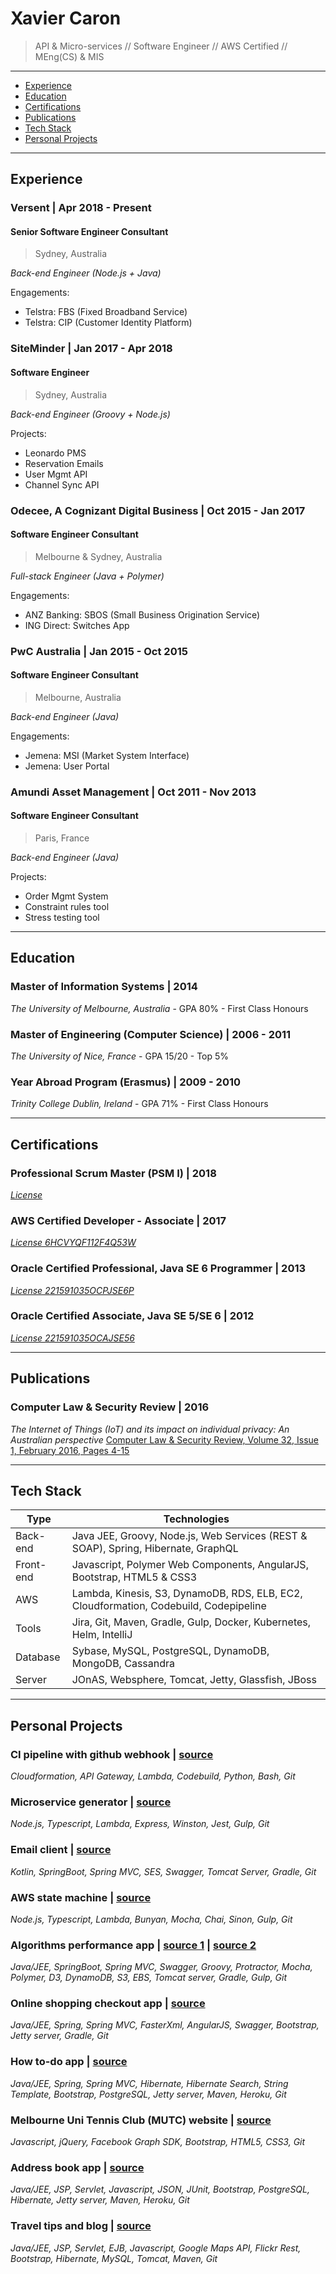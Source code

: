 # Xavier Caron
> API & Micro-services // Software Engineer // AWS Certified // MEng(CS) & MIS

___

- [Experience](#experience)
- [Education](#education)
- [Certifications](#certifications)
- [Publications](#publications)
- [Tech Stack](#tech-stack)
- [Personal Projects](#personal-projects)

___

## Experience

### Versent | Apr 2018 - Present
#### Senior Software Engineer Consultant
> Sydney, Australia

_Back-end Engineer (Node.js + Java)_

Engagements:
- Telstra: FBS (Fixed Broadband Service)
- Telstra: CIP (Customer Identity Platform)

### SiteMinder | Jan 2017 - Apr 2018
#### Software Engineer
> Sydney, Australia

_Back-end Engineer (Groovy + Node.js)_

Projects:
- Leonardo PMS
- Reservation Emails
- User Mgmt API
- Channel Sync API

### Odecee, A Cognizant Digital Business | Oct 2015 - Jan 2017
#### Software Engineer Consultant
> Melbourne & Sydney, Australia

_Full-stack Engineer (Java + Polymer)_

Engagements:
- ANZ Banking: SBOS (Small Business Origination Service)
- ING Direct: Switches App

### PwC Australia | Jan 2015 - Oct 2015
#### Software Engineer Consultant
> Melbourne, Australia

_Back-end Engineer (Java)_

Engagements:
- Jemena: MSI (Market System Interface)
- Jemena: User Portal

### Amundi Asset Management | Oct 2011 - Nov 2013
#### Software Engineer Consultant
> Paris, France

_Back-end Engineer (Java)_

Projects:
- Order Mgmt System
- Constraint rules tool
- Stress testing tool

___

## Education

### Master of Information Systems | 2014
_The University of Melbourne, Australia_ - GPA 80% - First Class Honours

### Master of Engineering (Computer Science) | 2006 - 2011
_The University of Nice, France_ - GPA 15/20 - Top 5%

### Year Abroad Program (Erasmus) | 2009 - 2010
_Trinity College Dublin, Ireland_ - GPA 71% - First Class Honours

___

## Certifications

### Professional Scrum Master (PSM I) | 2018
[_License_](https://www.scrum.org/user/321030)

### AWS Certified Developer - Associate | 2017
[_License 6HCVYQF112F4Q53W_](https://www.certmetrics.com/amazon/public/badge.aspx?i=2&t=c&d=2017-12-05&ci=AWS00357292)

### Oracle Certified Professional, Java SE 6 Programmer | 2013
[_License 221591035OCPJSE6P_](https://www.youracclaim.com/badges/f2fbd783-f4c7-4cbb-8804-96fe2cdffa61/linked_in_profile)

### Oracle Certified Associate, Java SE 5/SE 6 | 2012
[_License 221591035OCAJSE56_](https://www.youracclaim.com/badges/28f4f951-fb0f-4c0b-a151-ac6396777f99/linked_in_profile)

___

## Publications

### Computer Law & Security Review | 2016
_The Internet of Things (IoT) and its impact on individual privacy: An Australian perspective_
[Computer Law & Security Review, Volume 32, Issue 1, February 2016, Pages 4-15](https://doi.org/10.1016/j.clsr.2015.12.001)

___

## Tech Stack

| Type          | Technologies                                                                          |
| ------------- |---------------------------------------------------------------------------------------|
| Back-end      | Java JEE, Groovy, Node.js, Web Services (REST & SOAP), Spring, Hibernate, GraphQL     |
| Front-end     | Javascript, Polymer Web Components, AngularJS, Bootstrap, HTML5 & CSS3                |
| AWS           | Lambda, Kinesis, S3, DynamoDB, RDS, ELB, EC2, Cloudformation, Codebuild, Codepipeline |
| Tools         | Jira, Git, Maven, Gradle, Gulp, Docker, Kubernetes, Helm, IntelliJ                    |
| Database      | Sybase, MySQL, PostgreSQL, DynamoDB, MongoDB, Cassandra                               |
| Server        | JOnAS, Websphere, Tomcat, Jetty, Glassfish, JBoss                                     |

___

## Personal Projects

### CI pipeline with github webhook | [source](https://github.com/reivax0z/ci-pipeline-github-webhook)
_Cloudformation, API Gateway, Lambda, Codebuild, Python, Bash, Git_

### Microservice generator | [source](https://github.com/reivax0z/generator-microservice)
_Node.js, Typescript, Lambda, Express, Winston, Jest, Gulp, Git_

### Email client | [source](https://github.com/reivax0z/email-client)
_Kotlin, SpringBoot, Spring MVC, SES, Swagger, Tomcat Server, Gradle, Git_

### AWS state machine | [source](https://github.com/reivax0z/aws-state-machine)
_Node.js, Typescript, Lambda, Bunyan, Mocha, Chai, Sinon, Gulp, Git_

### Algorithms performance app | [source 1](https://github.com/reivax0z/algo-impl-front) | [source 2](https://github.com/reivax0z/algo-impl-back) 
_Java/JEE, SpringBoot, Spring MVC, Swagger, Groovy, Protractor, Mocha, Polymer, D3, DynamoDB, S3, EBS, Tomcat server, Gradle, Gulp, Git_

### Online shopping checkout app | [source]( https://github.com/reivax0z/checkout-system)
_Java/JEE, Spring, Spring MVC, FasterXml, AngularJS, Swagger, Bootstrap, Jetty server, Gradle, Git_

### How to-do app | [source](https://github.com/reivax0z/howto-tech)
_Java/JEE, Spring, Spring MVC, Hibernate, Hibernate Search, String Template, Bootstrap, PostgreSQL, Jetty server, Maven, Heroku, Git_

### Melbourne Uni Tennis Club (MUTC) website | [source](https://github.com/reivax0z/mutc)
_Javascript, jQuery, Facebook Graph SDK, Bootstrap, HTML5, CSS3, Git_

### Address book app | [source](https://github.com/reivax0z/address-book)
_Java/JEE, JSP, Servlet, Javascript, JSON, JUnit, Bootstrap, PostgreSQL, Hibernate, Jetty server, Maven, Heroku, Git_

### Travel tips and blog | [source](https://github.com/reivax0z/visit-web-site)
_Java/JEE, JSP, Servlet, EJB, Javascript, Google Maps API, Flickr Rest, Bootstrap, Hibernate, MySQL, Tomcat, Maven, Git_
